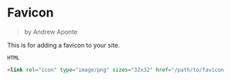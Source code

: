 # Favicon
> by Andrew Aponte

This is for adding a favicon to your site.

`HTML`
``` html
<link rel="icon" type="image/png" sizes="32x32" href="/path/to/favicon.png">
```
